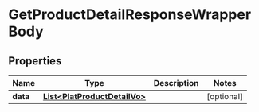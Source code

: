 

# GetProductDetailResponseWrapperBody


## Properties

Name | Type | Description | Notes
------------ | ------------- | ------------- | -------------
**data** | [**List&lt;PlatProductDetailVo&gt;**](PlatProductDetailVo.md) |  |  [optional]



